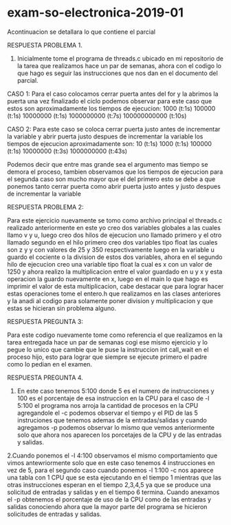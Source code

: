 # exam-so-electronica-2019-01

Acontinuacion se detallara lo que contiene el parcial

RESPUESTA PROBLEMA 1.

1. Inicialmente tome el programa de threads.c ubicado en mi repositorio de la tarea que realizamos hace un par de semanas,
ahora con el codigo lo que hago es seguir las instrucciones que nos dan en el documento del parcial.

CASO 1: Para el caso colocamos cerrar puerta antes del for y la abrimos la puerta una vez finalizado el ciclo podemos
observar para este caso que estos son aproximadamente los tiempos de ejecucion:
1000 (t:1s)
100000 (t:1s)
10000000 (t:1s)
1000000000 (t:7s)
100000000000 (t:10s)

CASO 2: Para este caso se coloca cerrar puerta justo antes de incrementar la variable y abrir puerta justo despues de 
incrementar la variable los tiempos de ejecucion aproximadamente son:
10 (t:1s)
1000 (t:1s)
100000 (t:1s)
10000000 (t:3s)
1000000000 (t:43s)

Podemos decir que entre mas grande sea el argumento mas tiempo se demora el proceso, tambien observamos que los tiempos 
de ejecucion para el segunda caso son mucho mayor que el del primero esto se debe a que ponemos tanto cerrar puerta
como abrir puerta justo antes y justo despues de incrementar la variable

RESPUESTA PROBLEMA 2:

Para este ejercicio nuevamente se tomo como archivo principal el threads.c realizado anteriormente en este yo creo dos variables
globales a las cuales llamo v y u, luego creo dos hilos de ejecucion uno llamado primero y el otro llamado segundo en el hilo primero
creo dos variables tipo float las cuales son z y y con valores de 25 y 350 respectivamente luego en la variable u guardo el cociente o la division
de estos dos variables, ahora en el segundo hilo de ejecucion creo una variable tipo float la cual es x con un valor de 1250 y ahora realizo la
multiplicacion entre el valor guardado en u y x y esta operacion la guardo nuevamente en x, luego en el main lo que hago es imprimir el valor
de esta multiplicacion, cabe destacar que para lograr hacer estas operaciones tome el entero.h que realizamos en las clases anteriores y la
anadi al codigo para solamente poner division y multiplicacion y que estas se hicieran sin problema alguno.

RESPUESTA PREGUNTA 3:
 
Para este codigo nuevamente tome como referencia el que realizamos en la tarea entregada hace un par de semanas cogi ese mismo ejercicio
y lo pegue lo unico que cambie que le puse la instruccion int call_wait en el proceso hijo, esto para lograr que siempre se ejecute
primero el padre como lo pedian en el examen.

RESPUESTA PREGUNTA 4.

1. En este caso tenemos 5:100 donde 5 es el numero de instrucciones y 100 es
el porcentaje de esa instruccion en la CPU para el caso de -l 5:100 el programa
nos arroja la cantidad de procesos en la CPU agregandole el -c podemos observar
el tiempo y el PID de las 5 instruciones que tenemos ademas de la entradas/salidas 
y cuando agregamos -p podemos observar lo mismo que vemos anteriormente
solo que ahora nos aparecen los porcetajes de la CPU y de las entradas y 
salidas.

2.Cuando ponemos el -l 4:100 observamos el mismo comportamiento que vimos antewriormente
solo que en este caso tenemos 4 instrucciones en vez de 5, para el segundo caso
cuando ponemos -l 1:100 -c nos aparece una tabla con 1 CPU que se esta ejecutando
en el tiempo 1 mientras que las otras instrucciones esperan en el tiempo 2,3,4,5 ya que se produce una solicitud de entradas y salidas y en el tiempo 6
termina. Cuando anexamos el -p obtenemos el porcentaje de uso de la CPU como
de las entradas y salidas conociendo ahora que la mayor parte del programa se
hicieron solicitudes de entradas y salidas.
